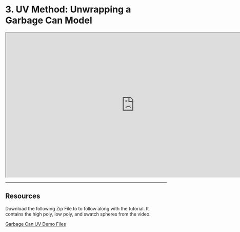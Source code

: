 # 3. UV Method: Unwrapping a Garbage Can Model

<p><iframe src="https://www.youtube.com/embed/qLm0oBF18Cg?rel=0" width="800" height="450" allowfullscreen="allowfullscreen" allow="accelerometer; autoplay; clipboard-write; encrypted-media; gyroscope; picture-in-picture"></iframe></p>
<hr>
<h2>Resources</h2>
<p>Download the following Zip File to to follow along with the tutorial. It contains the high poly, low poly, and swatch spheres from the video.</p>
<p><a href="https://www.dropbox.com/s/xegu9b4d04ro900/GarbageCan_UV-Demo.zip">Garbage Can UV Demo Files</a></p>